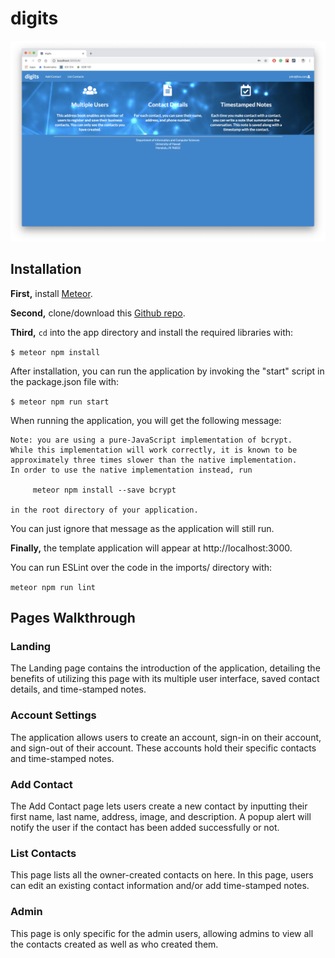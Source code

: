 # **digits**

<img src="doc/landing.png">


## **Installation**
**First,** install <a href="https://www.meteor.com/install">Meteor</a>.

**Second,** clone/download this <a href="https://github.com/liukeving/digits">Github repo</a>.

**Third,** `cd` into the app directory and install the required libraries with:

`$ meteor npm install`

After installation, you can run the application by invoking the "start" script in the package.json file with:

`$ meteor npm run start`

When running the application, you will get the following message:
```
Note: you are using a pure-JavaScript implementation of bcrypt.
While this implementation will work correctly, it is known to be
approximately three times slower than the native implementation.
In order to use the native implementation instead, run
   
     meteor npm install --save bcrypt
   
in the root directory of your application.
```
You can just ignore that message as the application will still run.

**Finally,** the template application will appear at http://localhost:3000.

You can run ESLint over the code in the imports/ directory with:

`meteor npm run lint`

## Pages Walkthrough
### Landing
The Landing page contains the introduction of the application, detailing the benefits of utilizing this page with its multiple user interface, saved contact details, and time-stamped notes.

### Account Settings
The application allows users to create an account, sign-in on their account, and sign-out of their account. These accounts hold their specific contacts and time-stamped notes.

### Add Contact
The Add Contact page lets users create a new contact by inputting their first name, last name, address, image, and description. A popup alert will notify the user if the contact has been added successfully or not.

### List Contacts
This page lists all the owner-created contacts on here. In this page, users can edit an existing contact information and/or add time-stamped notes.

### Admin
This page is only specific for the admin users, allowing admins to view all the contacts created as well as who created them. 